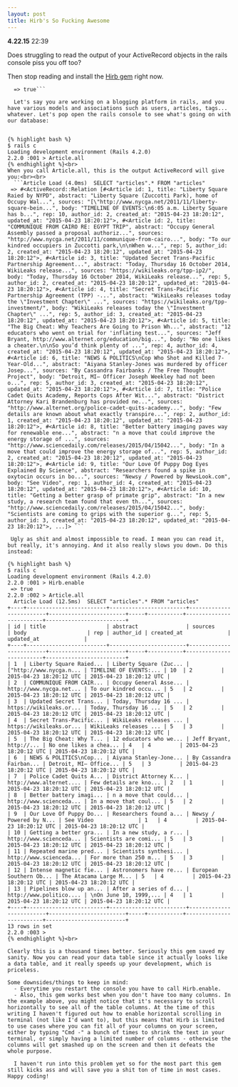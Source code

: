 ```yaml
---
layout: post
title: Hirb's So Fucking Awesome
---
```


**4.22.15** 22:39

Does struggling to read the output of your ActiveRecord objects in the rails console piss you off too?

Then stop reading and install the [Hirb gem](https://github.com/cldwalker/hirb) right now.


```gem install hirb
  => true```

  Let's say you are working on a blogging platform in rails, and you have various models and associations such as users, articles, tags... whatever. Let's pop open the rails console to see what's going on with our database:


{% highlight bash %}
$ rails c
Loading development environment (Rails 4.2.0)
2.2.0 :001 > Article.all
{% endhighlight %}<br>
When you call Article.all, this is the output ActiveRecord will give you:<br><br>
  ```Article Load (4.0ms)  SELECT "articles".* FROM "articles"
 => #<ActiveRecord::Relation [#<Article id: 1, title: "Liberty Square Raied by NYPD", abstract: "Liberty Square (Zuccotti Park), home of Occupy Wal...", sources: "[\"http://www.nycga.net/2011/11/liberty-square-bein...", body: "TIMELINE OF EVENTS:\n6:05 a.m. Liberty Square has b...", rep: 10, author_id: 2, created_at: "2015-04-23 18:20:12", updated_at: "2015-04-23 18:20:12">, #<Article id: 2, title: "COMMUNIQUE FROM CAIRO RE: EGYPT TRIP", abstract: "Occupy General Assembly passed a proposal authoriz...", sources: "http://www.nycga.net/2011/11/communique-from-cairo...", body: "To our kindred occupiers in Zuccotti park,\n\nWhen w...", rep: 5, author_id: 2, created_at: "2015-04-23 18:20:12", updated_at: "2015-04-23 18:20:12">, #<Article id: 3, title: "Updated Secret Trans-Pacific Partnership Agreement...", abstract: "Today, Thursday 16 October 2014, WikiLeaks release...", sources: "https://wikileaks.org/tpp-ip2/", body: "Today, Thursday 16 October 2014, WikiLeaks release...", rep: 5, author_id: 2, created_at: "2015-04-23 18:20:12", updated_at: "2015-04-23 18:20:12">, #<Article id: 4, title: "Secret Trans-Pacific Partnership Agreement (TPP) -...", abstract: "WikiLeaks releases today the \"Investment Chapter\" ...", sources: "https://wikileaks.org/tpp-investment/", body: "WikiLeaks releases today the \"Investment Chapter\" ...", rep: 5, author_id: 3, created_at: "2015-04-23 18:20:12", updated_at: "2015-04-23 18:20:12">, #<Article id: 5, title: "The Big Cheat: Why Teachers Are Going to Prison Wh...", abstract: "12 educators who went on trial for 'inflating test...", sources: "Jeff Bryant, http://www.alternet.org/education/big...", body: "No one likes a cheater.\n\nSo you’d think plenty of ...", rep: 4, author_id: 4, created_at: "2015-04-23 18:20:12", updated_at: "2015-04-23 18:20:12">, #<Article id: 6, title: "NEWS & POLITICS\nCop Who Shot and Killed 7-Year-Old...", abstract: "Aiyana Stanley-Jones was murdered by officer Josep...", sources: "By Cassandra Fairbanks / The Free Thought Project", body: "Detroit, MI– Officer Joseph Weekley had not been o...", rep: 5, author_id: 3, created_at: "2015-04-23 18:20:12", updated_at: "2015-04-23 18:20:12">, #<Article id: 7, title: "Police Cadet Quits Academy, Reports Cops After Wit...", abstract: "District Attorney Kari Brandenburg has provided ne...", sources: "http://www.alternet.org/police-cadet-quits-academy...", body: "Few details are known about what exactly transpire...", rep: 2, author_id: 1, created_at: "2015-04-23 18:20:12", updated_at: "2015-04-23 18:20:12">, #<Article id: 8, title: "Better battery imaging paves way for renewable ene...", abstract: "n a move that could improve the energy storage of ...", sources: "http://www.sciencedaily.com/releases/2015/04/15042...", body: "In a move that could improve the energy storage of...", rep: 5, author_id: 2, created_at: "2015-04-23 18:20:12", updated_at: "2015-04-23 18:20:12">, #<Article id: 9, title: "Our Love Of Puppy Dog Eyes Explained By Science", abstract: "Researchers found a spike in oxytocin occurs in bo...", sources: "Newsy / Powered by NewsLook.com", body: "See Video", rep: 1, author_id: 4, created_at: "2015-04-23 18:20:12", updated_at: "2015-04-23 18:20:12">, #<Article id: 10, title: "Getting a better grasp of primate grip", abstract: "In a new study, a research team found that even th...", sources: "http://www.sciencedaily.com/releases/2015/04/15042...", body: "Scientists are coming to grips with the superior g...", rep: 5, author_id: 3, created_at: "2015-04-23 18:20:12", updated_at: "2015-04-23 18:20:12">, ...]> ```

 Ugly as shit and almost impossible to read. I mean you can read it, but really, it's annoying. And it also really slows you down. Do this instead: 

{% highlight bash %}
$ rails c
Loading development environment (Rails 4.2.0)
2.2.0 :001 > Hirb.enable
 => true 
2.2.0 :002 > Article.all
  Article Load (12.5ms)  SELECT "articles".* FROM "articles"
+----+-------------------------+------------------------+-------------------------+------------------------+-----+-----------+-------------------------+-------------------------+
| id | title                   | abstract               | sources                 | body                   | rep | author_id | created_at              | updated_at              |
+----+-------------------------+------------------------+-------------------------+------------------------+-----+-----------+-------------------------+-------------------------+
| 1  | Liberty Square Raied... | Liberty Square (Zuc... | ["http://www.nycga.n... | TIMELINE OF EVENTS:... | 10  | 2         | 2015-04-23 18:20:12 UTC | 2015-04-23 18:20:12 UTC |
| 2  | COMMUNIQUE FROM CAIR... | Occupy General Asse... | http://www.nycga.net... | To our kindred occu... | 5   | 2         | 2015-04-23 18:20:12 UTC | 2015-04-23 18:20:12 UTC |
| 3  | Updated Secret Trans... | Today, Thursday 16 ... | https://wikileaks.or... | Today, Thursday 16 ... | 5   | 2         | 2015-04-23 18:20:12 UTC | 2015-04-23 18:20:12 UTC |
| 4  | Secret Trans-Pacific... | WikiLeaks releases ... | https://wikileaks.or... | WikiLeaks releases ... | 5   | 3         | 2015-04-23 18:20:12 UTC | 2015-04-23 18:20:12 UTC |
| 5  | The Big Cheat: Why T... | 12 educators who we... | Jeff Bryant, http://... | No one likes a chea... | 4   | 4         | 2015-04-23 18:20:12 UTC | 2015-04-23 18:20:12 UTC |
| 6  | NEWS & POLITICS\nCop... | Aiyana Stanley-Jone... | By Cassandra Fairban... | Detroit, MI– Office... | 5   | 3         | 2015-04-23 18:20:12 UTC | 2015-04-23 18:20:12 UTC |
| 7  | Police Cadet Quits A... | District Attorney K... | http://www.alternet.... | Few details are kno... | 2   | 1         | 2015-04-23 18:20:12 UTC | 2015-04-23 18:20:12 UTC |
| 8  | Better battery imagi... | n a move that could... | http://www.scienceda... | In a move that coul... | 5   | 2         | 2015-04-23 18:20:12 UTC | 2015-04-23 18:20:12 UTC |
| 9  | Our Love Of Puppy Do... | Researchers found a... | Newsy / Powered by N... | See Video              | 1   | 4         | 2015-04-23 18:20:12 UTC | 2015-04-23 18:20:12 UTC |
| 10 | Getting a better gra... | In a new study, a r... | http://www.scienceda... | Scientists are comi... | 5   | 3         | 2015-04-23 18:20:12 UTC | 2015-04-23 18:20:12 UTC |
| 11 | Repeated marine pred... | Scientists synthesi... | http://www.scienceda... | For more than 250 m... | 5   | 3         | 2015-04-23 18:20:12 UTC | 2015-04-23 18:20:12 UTC |
| 12 | Intense magnetic fie... | Astronomers have re... | European Southern Ob... | The Atacama Large M... | 5   | 4         | 2015-04-23 18:20:12 UTC | 2015-04-23 18:20:12 UTC |
| 13 | Pipelines blow up an... | After a series of d... | http://www.politico.... | \nOn June 10, 1999,... | 4   | 1         | 2015-04-23 18:20:12 UTC | 2015-04-23 18:20:12 UTC |
+----+-------------------------+------------------------+-------------------------+------------------------+-----+-----------+-------------------------+-------------------------+
13 rows in set
2.2.0 :003 > 
{% endhighlight %}<br>

Clearly this is a thousand times better. Seriously this gem saved my sanity. Now you can read your data table since it actually looks like a data table, and it really speeds up your development, which is priceless. 

Some downsides/things to keep in mind: 
  - Everytime you restart the console you have to call Hirb.enable. 
  - Also, this gem works best when you don't have too many columns. In the example above, you might notice that it's necessary to scroll horizontally to see all of the table columns. At the time of this writing I haven't figured out how to enable horizontal scrolling in terminal (not like I'd want to), but this means that Hirb is limited to use cases where you can fit all of your columns on your screen, either by typing "Cmd -" a bunch of times to shrink the text in your terminal, or simply having a limited number of columns - otherwise the columns will get smashed up on the screen and then it defeats the whole purpose. 

  I haven't run into this problem yet so for the most part this gem still kicks ass and will save you a shit ton of time in most cases. Happy coding!

